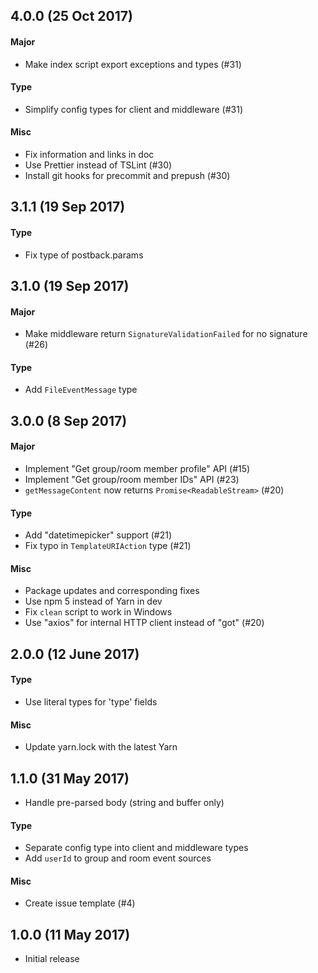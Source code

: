 ## 4.0.0 (25 Oct 2017)

#### Major

* Make index script export exceptions and types (#31)

#### Type

* Simplify config types for client and middleware (#31)

#### Misc

* Fix information and links in doc
* Use Prettier instead of TSLint (#30)
* Install git hooks for precommit and prepush (#30)


## 3.1.1 (19 Sep 2017)

#### Type

* Fix type of postback.params


## 3.1.0 (19 Sep 2017)

#### Major

* Make middleware return `SignatureValidationFailed` for no signature (#26)

#### Type

* Add `FileEventMessage` type


## 3.0.0 (8 Sep 2017)

#### Major

* Implement "Get group/room member profile" API (#15)
* Implement "Get group/room member IDs" API (#23)
* `getMessageContent` now returns `Promise<ReadableStream>` (#20)

#### Type

* Add "datetimepicker" support (#21)
* Fix typo in `TemplateURIAction` type (#21)

#### Misc

* Package updates and corresponding fixes
* Use npm 5 instead of Yarn in dev
* Fix `clean` script to work in Windows
* Use "axios" for internal HTTP client instead of "got" (#20)


## 2.0.0 (12 June 2017)

#### Type

* Use literal types for 'type' fields

#### Misc

* Update yarn.lock with the latest Yarn


## 1.1.0 (31 May 2017)

* Handle pre-parsed body (string and buffer only)

#### Type

* Separate config type into client and middleware types
* Add `userId` to group and room event sources

#### Misc

* Create issue template (#4)


## 1.0.0 (11 May 2017)

* Initial release
